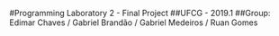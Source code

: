 #Programming Laboratory 2 - Final Project
##UFCG - 2019.1
##Group: Edimar Chaves / Gabriel Brandão / Gabriel Medeiros / Ruan Gomes
